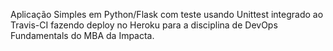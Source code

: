 Aplicação Simples em Python/Flask com teste usando Unittest integrado ao Travis-CI fazendo deploy no Heroku para a disciplina de DevOps Fundamentals do MBA da Impacta.
